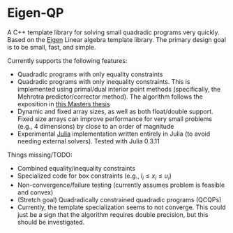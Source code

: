# Eigen-QP #

A C++ template library for solving small quadradic programs very quickly.  Based on the [Eigen](http://eigen.tuxfamily.org/index.php?title=Main_Page) Linear algebra template library.  The primary design goal is to be small, fast, and simple.

Currently supports the following features:
*   Quadradic programs with only equality constraints
*   Quadradic programs with only inequality constraints. This is implemented using primal/dual interior point methods (specifically, the Mehrotra predictor/corrector method).  The algorithm follows the exposition in [this Masters thesis](http://etd.dtu.dk/thesis/220437/ep08_19.pdf)
*   Dynamic and fixed array sizes, as well as both float/double support.  Fixed size arrays can improve performance for very small problems (e.g., 4 dimensions) by close to an order of magnitude
*   Experimental [Julia](http://julialang.org) implementation written entirely in Julia (to avoid needing external solvers).  Tested with Julia 0.3.11

Things missing/TODO:
*   Combined equality/inequality constraints
*   Specialized code for box constraints (e.g., $l_i \le x_i \le u_i$)
*   Non-convergence/failure testing (currently assumes problem is feasible and convex)
*   (Stretch goal) Quadradically constrained quadradic programs (QCQPs)
*   Currently, the <float> template specialization seems to not converge.  This could just be a sign that the algorithm requires double precision, but this should be investigated.

